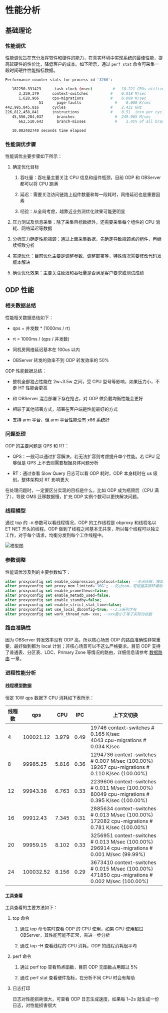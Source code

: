 # 性能分析

## 基础理论

### 性能调优

性能调优旨在充分发挥软件和硬件的能力，在真实环境中实现系统的最佳性能，提高软硬件的性价比，降低客户的成本。如下所示，通过 `perf stat` 命令可采集一段时间硬件性能指标数据。

```bash
Performance counter stats for process id '3260':

   182250.331423      task-clock (msec)         #   18.221 CPUs utilized
      3,259,379      context-switches          #    0.018 M/sec
      1,628,966      cpu-migrations            #    0.009 M/sec
               51      page-faults               #    0.000 K/sec
442,995,845,816      cycles                    #    2.431 GHz
226,812,458,841      instructions              #    0.51  insn per cycle
   45,556,284,037      branches                  #  249.965 M/sec
      662,510,643      branch-misses             #    1.45% of all branches

   10.002402740 seconds time elapsed
```

### 性能调优步骤

性能调优主要步骤如下所示：

1. 确定优化目标

   1. 吞吐量：吞吐量主要关注 CPU 信息和组件瓶颈，目前 ODP 和 OBServer 都可以将 CPU 跑满

   2. 延迟：需要关注访问链路上组件数量和每一段耗时，网络延迟也是重要因素

   3. 经验：从全局考虑，越靠近业务测优化效果可能更明显

2. 压力测试及信息采集：除了采集目标数据外，还需要采集每个组件的 CPU 消耗、网络延迟等数据

3. 分析压力确定性能瓶颈：通过上面采集数据，先确定导致瓶颈点的组件，再继续细致分析

4. 实施优化：目前优化主要是调整参数、调整部署等，特殊情况需要修改代码发版本解决

5. 确认优化效果：主要关注延迟和吞吐量是否满足客户要求或测试成绩

## ODP 性能

### 相关数据总结

性能相关数据总结如下：

* qps = 并发数 * (1000ms / rt)

* rt = 1000ms / (qps / 并发数)

* 同机房网络延迟基本在 100us 以内

* OBServer 转发的效率不到 ODP 转发效率的 50%

ODP 性能数据总结：

* 整机全部独占性能在 2w~3.5w 之间，受 CPU 型号等影响，如果压力小，不走 HT 性能会更高

* 和 OBServer 混合部署下存在抢占，对 ODP 做负载均衡性能会更好

* 相较于其他部署方式，部署在客户端是性能最好的方式

* 支持 arm 平台，但 arm 平台性能没有 x86 系统好

### 问题处理

ODP 的主要问题是 QPS 和 RT：

* QPS：一般可以通过扩容解决，若无法扩容则考虑提升单个性能。若 CPU 足够但是 QPS 上不去则需要根据具体问题分析

* RT：通过查看 Slow Query 日志可以看 ODP 耗时，ODP 本身耗时在 us 级别，整体架构对 RT 影响更大

在处理问题时，一定要区分实现的目标是什么，比如 ODP 成为瓶颈后（CPU 满了），导致 OMS 迁移数据慢，扩充 ODP 实例个数可以更快解决问题。

### 线程模型

通过 top 的 `-H` 参数可以看线程情况，ODP 的工作线程是 obproxy 和线程名以 ET NET 开头的线程。ODP 做到了线程之间基本无共享，所以每个线程可以独立工作，对于每个请求，均衡分发到每个工作线程中。

![模型图](https://obbusiness-private.oss-cn-shanghai.aliyuncs.com/doc/img/odp/V4.0.0/zh-CN/9.o-m-guide/2.performance-analysis-01.png)

### 参数调整

性能调优涉及到的主要参数如下：

```sql
alter proxyconfig set enable_compression_protocol=false; --关闭压缩，降低cpu%
alter proxyconfig set proxy_mem_limited='16G'; --防止oom，可根据实际环境动态调整
alter proxyconfig set enable_prometheus=false;
alter proxyconfig set enable_metadb_used=false;
alter proxyconfig set enable_standby=false;
alter proxyconfig set enable_strict_stat_time=false;
alter proxyconfig set use_local_dbconfig=true; --3.x系列才有
alter proxyconfig set work_thread_num= xxx; --xxx要小于等于实际的核数
```

### 路由准确性

因为 OBServer 转发效率没有 ODP 高，所以核心场景 ODP 的路由准确性非常重要，最好做到都为 local 计划；非核心场景可以不这么严格要求。目前 ODP 支持了普通表、分区表、LDC、Primary Zone 等情况的路由，详细信息请参考 [数据路由](../6.data-routing/1.influence-factor.md) 一章。

### 进程性能分析

#### 线程模型数据

恒定 10W qps 数据下 CPU 消耗如下表所示：

| 线程数 | qps  |  CPU  | IPC  | 上下文切换  |
|-------|------|-------|------|------------|
| 4     | 100021.12 | 3.979 | 0.49 | 19746  context-switches  # 0.165 K/sec </br> 4043  cpu-migrations  # 0.034 K/sec |
| 8     | 99985.25  | 5.816 | 0.36 | 1294736  context-switches  # 0.007 M/sec (100.00%) </br> 19267  cpu-migrations  # 0.110 K/sec (100.00%) |
| 12    | 99943.38  | 6.763 | 0.33 | 2239606  context-switches  # 0.011 M/sec (100.00%) </br> 80049  cpu-migrations  # 0.395 K/sec (100.00%) |
| 16    | 99912.43  | 7.345 | 0.31 | 2885634  context-switches  # 0.013 M/sec (100.00%) </br> 172082  cpu-migrations  # 0.781 K/sec (100.00%) |
| 20    | 99959.15  | 8.102 | 0.33 | 3256951  context-switches  # 0.013 M/sec (100.00%) </br> 296914  cpu-migrations  # 0.001 M/sec (99.99%) |
| 24    | 100032.52  | 8.156 | 0.29 | 3673410  context-switches  # 0.015 M/sec (100.00%) </br> 471850  cpu-migrations  # 0.002 M/sec (100.00%) |

#### 工具查看

工具查看的主要方法如下：

1. top 命令

   1. 通过 top 命令实时查看 ODP 的 CPU 使用，如果 CPU 使用超过 OBServer，其性能可能不正常，需进一步分析

   2. 通过 top -H 查看线程的 CPU 消耗，ODP 的线程消耗很平均

2. perf 命令

   1. 通过 perf top 查看热点函数，目前 ODP 无函数占用超过 5%

   2. 通过 perf stat 查看硬件指标，在分析不同 CPU 时会有帮助

3. 日志打印

   日志对性能损耗很大，可查看 ODP 日志生成速度，如果每 1~2s 就生成一份日志，对性能损害很大
